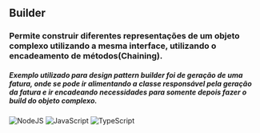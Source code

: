 ## Builder

### Permite construir diferentes representações de um objeto complexo utilizando a mesma interface, utilizando o encadeamento de métodos(Chaining).

##### Exemplo utilizado para design pattern builder foi de geração de uma fatura, onde se pode ir alimentando a classe responsável pela geração da fatura e ir encadeando necessidades para somente depois fazer o build do objeto complexo.

![NodeJS](https://img.shields.io/badge/node.js-6DA55F?style=for-the-badge&logo=node.js&logoColor=white)
![JavaScript](https://img.shields.io/badge/JavaScript-F7DF1E?style=for-the-badge&logo=javascript&logoColor=black)
![TypeScript](https://img.shields.io/badge/TypeScript-007ACC?style=for-the-badge&logo=typescript&logoColor=white)
